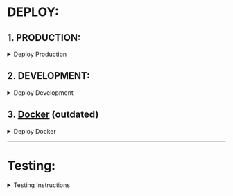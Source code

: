 # DEPLOY:

## 1. PRODUCTION:
<details>
<summary>
Deploy Production
</summary>

1. **Download Anyplace**:
   
    For the latest binaries visit our Github releases, and `unzip`, e.g, using:

    ```
    $ unzip anyplace_<version>.zip
    ```
    Or simply follow the standard `sbt` instructions after cloning the project.


2. **Generate application key**:
   
   This is now required for security purposes.  
   Generate one using the `sbt shell` (inside IntelliJ):
   ```
   playGenerateSecret
   ```

    [Read more](https://www.playframework.com/documentation/2.8.x/ApplicationSecret).


3. **Update [conf/application.conf](./conf/application.conf)**:
- `application.secret` - previous step
- `server.address` - The URL the server is running on.
- database settings (mongodb, etc)
- filesystem settings (optional):
  + `floorPlansRootDir`: directory of the floopr plans
  + `radioMapRawDir`: directory for the raw radiomap data
  + `radioMapFrozenDir`: directory for the frozen radiomaps
  + `tilerRootDir`: directory of the tiler

4. **Install [tiler dependencies](anyplace_tiler/README.md)**:

5. **Run anyplace service**:

   **Unix/Linux**:
    ```bash
    # LINUX / MACOSX
    $ cd anyplace_v3/bin
    $ chmod +x anyplace
    $ ./anyplace  (alternatively use: $ nohup ./anyplace > anyplace.log 2>&1 )
    # To stop press Ctrl-C or kill the respective process
    ```

    **Windows**:
    ```bash
    $ Go to the folder you unzipped in the prior step, then go to "bin"
    $ Double click  anyplace_v3.bat
    # To stop press Ctrl-C or kill the respective process through the task manager
    ``` 

</details>

## 2. DEVELOPMENT:
<details>
<summary>
Deploy Development
</summary>

Instead of pushing compiling and testing everything on a local machine,
these set of scripts send the code changes to a remote machine.
Those are then compile remotely

#### [deploy/watchdog.sh](./deploy/watchdog.sh):
Watches for file changes and automatically calls sync.sh

#### [deploy/sync.sh](./deploy/sync.sh):
Wrapper over push_code.sh
Also makes a curl request to trigger an automatic recompilation of the sources (sbt).

#### [deploy/push_code.sh](./deploy/push_code.sh):
Pushes any relevant Scala or JS code.

### TROUBLESHOOTING 
#### `\r` Windows issue:
```
sed -i 's/\r$//' *.sh
# ignore new changes in commits 
git update-index --assume-unchanged config.sh push_code.sh watchdog.sh sync.sh
```

</details>


## 3. [Docker](../../docker/README.md) (outdated)
<details>
<summary>
Deploy Docker
</summary>
The backend's codebase has changed significantly.
All of it was rewritten to MongoDB, dependencies has changed,
and the docker image is now outdated.  
The backend now uses the latest version of `Play`, `Scala`,` sbt`, making its deployment easier.

Any contributions from the community on docker are welcome.

</details>

---
# Testing:
<details>
<summary>
Testing Instructions
</summary>

Just open a browser and test the following URLs:
```bash
$ http://localhost:9000/viewer
$ http://localhost:9000/architect
$ http://localhost:9000/developers
```

You can obviously setup the service on an IP/Domain name by configuring the underlying
Operating System with standard unix, mac or windows configurations.
</details>

